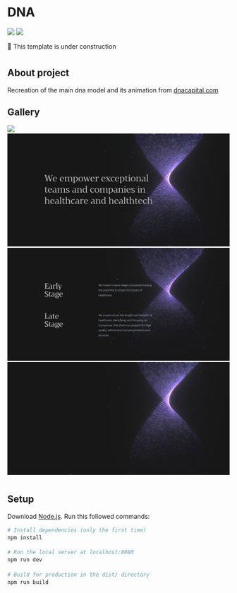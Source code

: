 # DNA
<p align="">
<img src="https://img.shields.io/badge/-OpenGL-informational" />
<img src="https://img.shields.io/badge/-Three.js-informational" />
</p>

🚧 This template is under construction
#
## About project
Recreation of the main dna model and its animation from <a href="https://dnacapital.com/" target="_blank">dnacapital.com</a>

## Gallery
<img src="resources\images\dna.gif?raw=true" />
<img src="resources\images\dna_1.png?raw=true" />
<img src="resources\images\dna_2.png?raw=true" />
<img src="resources\images\dna_3.png?raw=true" />

#

## Setup
Download [Node.js](https://nodejs.org/en/download/).
Run this followed commands:

``` bash
# Install dependencies (only the first time)
npm install

# Run the local server at localhost:8080
npm run dev

# Build for production in the dist/ directory
npm run build
```
